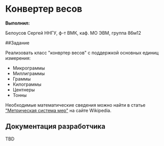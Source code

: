 # Конвертер весов

**Выполнил:**

Белоусов Сергей
ННГУ, ф-т ВМК, каф. МО ЭВМ, группа 86м12

##Задание

Реализовать класс "конвртер весов" с поддержкой основных единиц измерения:

 * Микрограммы
 * Миллиграммы
 * Граммы
 * Килограммы
 * Центнеры
 * Тонны

Необходимые математические сведения можно найти в статье
["Метрическая система мер"](http://ru.wikipedia.org/wiki/%D0%9C%D0%B5%D1%82%D1%80%D0%B8%D1%87%D0%B5%D1%81%D0%BA%D0%B0%D1%8F_%D1%81%D0%B8%D1%81%D1%82%D0%B5%D0%BC%D0%B0_%D0%BC%D0%B5%D1%80)
на сайте Wikipedia.

## Документация разработчика

TBD
